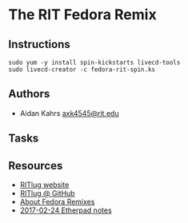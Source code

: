 The RIT Fedora Remix
====================


## Instructions

```
sudo yum -y install spin-kickstarts livecd-tools
sudo livecd-creator -c fedora-rit-spin.ks
```


## Authors

* Aidan Kahrs <axk4545@rit.edu>


## Tasks


## Resources

* [RITlug website](http://ritlug.com)
* [RITlug @ GitHub](https://github.com/RITlug)
* [About Fedora Remixes](https://fedoraproject.org/wiki/Remix)
* [2017-02-24 Etherpad notes](https://etherpad.gnome.org/p/rit-remix-discussion)
